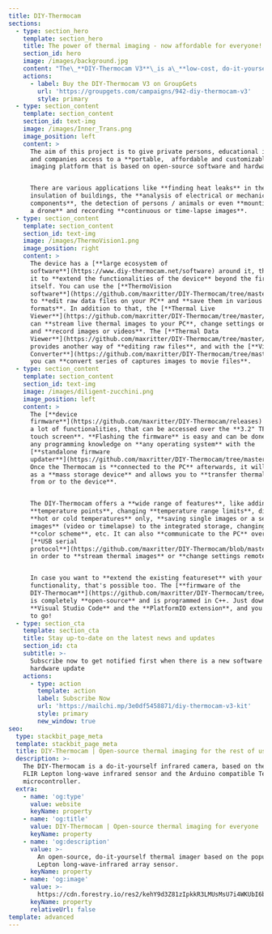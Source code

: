 ```yaml
---
title: DIY-Thermocam
sections:
  - type: section_hero
    template: section_hero
    title: The power of thermal imaging - now affordable for everyone!
    section_id: hero
    image: /images/background.jpg
    content: "The\_**DIY-Thermocam V3**\_is a\_**low-cost, do-it-yourself**\_thermal imager, based on the popular radiometric\_**FLIR Lepton**\_sensor and an **open-source ecosystem**.\n"
    actions:
      - label: Buy the DIY-Thermocam V3 on GroupGets
        url: 'https://groupgets.com/campaigns/942-diy-thermocam-v3'
        style: primary
  - type: section_content
    template: section_content
    section_id: text-img
    image: /images/Inner_Trans.png
    image_position: left
    content: >
      The aim of this project is to give private persons, educational institutes
      and companies access to a **portable,  affordable and customizable thermal
      imaging platform that is based on open-source software and hardware**.


      There are various applications like **finding heat leaks** in the
      insulation of buildings, the **analysis of electrical or mechanical
      components**, the detection of persons / animals or even **mounting it on
      a drone** and recording **continuous or time-lapse images**.
  - type: section_content
    template: section_content
    section_id: text-img
    image: /images/ThermoVision1.png
    image_position: right
    content: >
      The device has a [**large ecosystem of
      software**](https://www.diy-thermocam.net/software) around it, that allows
      it to **extend the functionalities of the device** beyond the firmware
      itself. You can use the [**ThermoVision
      software**](https://github.com/maxritter/DIY-Thermocam/tree/master/Software/Thermal%20Analysis%20Software)
      to **edit raw data files on your PC** and **save them in various file
      formats**. In addition to that, the [**Thermal Live
      Viewer**](https://github.com/maxritter/DIY-Thermocam/tree/master/Software/Thermal%20Live%20Viewer)
      can **stream live thermal images to your PC**, change settings on the fly
      and **record images or videos**. The [**Thermal Data
      Viewer**](https://github.com/maxritter/DIY-Thermocam/tree/master/Software/Thermal%20Data%20Viewer)
      provides another way of **editing raw files**, and with the [**Video
      Converter**](https://github.com/maxritter/DIY-Thermocam/tree/master/Software/Video%20Converter)
      you can **convert series of captures images to movie files**.
  - type: section_content
    template: section_content
    section_id: text-img
    image: /images/diligent-zucchini.png
    image_position: left
    content: >
      The [**device
      firmware**](https://github.com/maxritter/DIY-Thermocam/releases) provides
      a lot of functionalities, that can be accessed over the **3.2" TFT LCD
      touch screen**. **Flashing the firmware** is easy and can be done without
      any programming knowledge on **any operating system** with the
      [**standalone firmware
      updater**](https://github.com/maxritter/DIY-Thermocam/tree/master/Software/Firmware%20Updater).
      Once the Thermocam is **connected to the PC** afterwards, it will show up
      as a **mass storage device** and allows you to **transfer thermal images
      from or to the device**.


      The DIY-Thermocam offers a **wide range of features**, like adding
      **temperature points**, changing **temperature range limits**, displaying
      **hot or cold temperatures** only, **saving single images or a series of
      images** (video or timelapse) to the integrated storage, changing the
      **color scheme**, etc. It can also **communicate to the PC** over the
      [**USB serial
      protocol**](https://github.com/maxritter/DIY-Thermocam/blob/master/Documents/SerialProtocol\_15.pdf),
      in order to **stream thermal images** or **change settings remotely**.


      In case you want to **extend the existing featureset** with your own
      functionality, that's possible too. The [**firmware of the
      DIY-Thermocam**](https://github.com/maxritter/DIY-Thermocam/tree/master/Firmware_V3)
      is completely **open-source** and is programmed in C++. Just download
      **Visual Studio Code** and the **PlatformIO extension**, and you are ready
      to go!
  - type: section_cta
    template: section_cta
    title: Stay up-to-date on the latest news and updates
    section_id: cta
    subtitle: >-
      Subscribe now to get notified first when there is a new software or
      hardware update
    actions:
      - type: action
        template: action
        label: Subscribe Now
        url: 'https://mailchi.mp/3e0df5458871/diy-thermocam-v3-kit'
        style: primary
        new_window: true
seo:
  type: stackbit_page_meta
  template: stackbit_page_meta
  title: DIY-Thermocam | Open-source thermal imaging for the rest of us
  description: >-
    The DIY-Thermocam is a do-it-yourself infrared camera, based on the popular
    FLIR Lepton long-wave infrared sensor and the Arduino compatible Teensy 4.1
    microcontroller.
  extra:
    - name: 'og:type'
      value: website
      keyName: property
    - name: 'og:title'
      value: DIY-Thermocam | Open-source thermal imaging for everyone
      keyName: property
    - name: 'og:description'
      value: >-
        An open-source, do-it-yourself thermal imager based on the popular FLIR
        Lepton long-wave-infrared array sensor.
      keyName: property
    - name: 'og:image'
      value: >-
        https://cdn.forestry.io/res2/kehY9d3Z81zIpkkR3LMUsMsU7i4WKUbI6bEfHfrCCEs/fit/512/512/sm/0/aHR0cHM6Ly9hcHAu/Zm9yZXN0cnkuaW8v/cmFpbHMvYWN0aXZl/X3N0b3JhZ2UvYmxv/YnMvZXlKZmNtRnBi/SE1pT25zaWJXVnpj/MkZuWlNJNklrSkJh/SEJDU1dOTlFXY3dQ/U0lzSW1WNGNDSTZi/blZzYkN3aWNIVnlJ/am9pWW14dllsOXBa/Q0o5ZlE9PS0tOTdl/MWEzN2RjYmE2MTQ5/MWMzNzkzMjI0NDU1/MzUxNDU4MzIwMjc0/MC9Mb2dvX0xhcmdl/LnBuZw
      keyName: property
      relativeUrl: false
template: advanced
---
```

